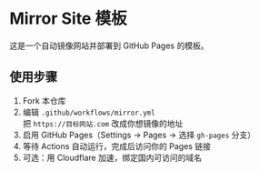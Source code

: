# Mirror Site 模板

这是一个自动镜像网站并部署到 GitHub Pages 的模板。

## 使用步骤
1. Fork 本仓库
2. 编辑 `.github/workflows/mirror.yml`  
   把 `https://目标网站.com` 改成你想镜像的地址
3. 启用 GitHub Pages（Settings → Pages → 选择 `gh-pages` 分支）
4. 等待 Actions 自动运行，完成后访问你的 Pages 链接
5. 可选：用 Cloudflare 加速，绑定国内可访问的域名
